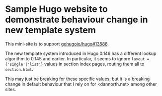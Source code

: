 # Sample Hugo website to demonstrate behaviour change in new template system

This mini-site is to support [gohugoio/hugo#13588](https://github.com/gohugoio/hugo/issues/13588).

The new template system introduced in Hugo 0.146 has a different lookup algorithm to 0.145 and earlier. In particular, it seems to ignore `layout = {'single'|'list'}` values in section index pages, routing them all to `section.html`.

This may just be breaking for these specific values, but it is a breaking change in default behaviour that I rely on for <dannorth.net> among other sites.
